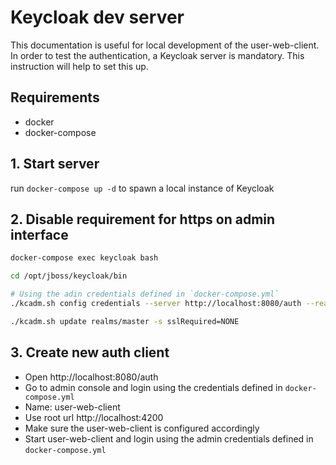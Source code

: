 # Keycloak dev server

This documentation is useful for local development of the user-web-client. In order to test the authentication, a Keycloak server is mandatory. This instruction will help to set this up.

## Requirements

- docker
- docker-compose

## 1. Start server

run `docker-compose up -d` to spawn a local instance of Keycloak

## 2. Disable requirement for https on admin interface

```bash
docker-compose exec keycloak bash

cd /opt/jboss/keycloak/bin

# Using the adin credentials defined in `docker-compose.yml`
./kcadm.sh config credentials --server http://localhost:8080/auth --realm master --user admin

./kcadm.sh update realms/master -s sslRequired=NONE
```

## 3. Create new auth client

- Open http://localhost:8080/auth
- Go to admin console and login using the credentials defined in `docker-compose.yml`
- Name: user-web-client
- Use root url http://localhost:4200
- Make sure the user-web-client is configured accordingly
- Start user-web-client and login using the admin credentials defined in `docker-compose.yml`
